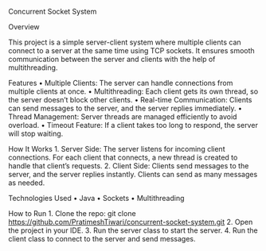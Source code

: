 Concurrent Socket System

Overview

This project is a simple server-client system where multiple clients can connect to a server at the same time using TCP sockets. 
It ensures smooth communication between the server and clients with the help of multithreading.

Features
	•	Multiple Clients: The server can handle connections from multiple clients at once.
	•	Multithreading: Each client gets its own thread, so the server doesn’t block other clients.
	•	Real-time Communication: Clients can send messages to the server, and the server replies immediately.
	•	Thread Management: Server threads are managed efficiently to avoid overload.
	•	Timeout Feature: If a client takes too long to respond, the server will stop waiting.

How It Works
	1.	Server Side: The server listens for incoming client connections. For each client that connects, a new thread is created to handle that client’s requests.
	2.	Client Side: Clients send messages to the server, and the server replies instantly. Clients can send as many messages as needed.

Technologies Used
	•	Java
	•	Sockets
	•	Multithreading

How to Run
	1.	Clone the repo: git clone https://github.com/PratimeshTiwari/concurrent-socket-system.git
	2.	Open the project in your IDE.
	3.	Run the server class to start the server.
	4.	Run the client class to connect to the server and send messages.
